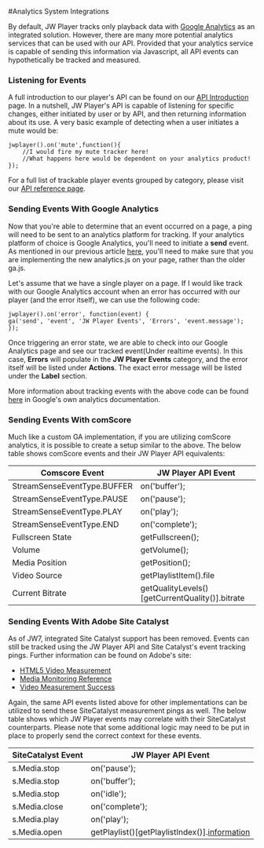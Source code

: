 #Analytics System Integrations

By default, JW Player tracks only playback data with [Google Analytics](http://support.jwplayer.com/customer/portal/articles/1417179-integration-with-google-analytics) as an integrated solution. However, there are many more potential analytics services that can be used with our API. Provided that your analytics service is capable of sending this information via Javascript, all API events can hypothetically be tracked and measured.

### Listening for Events

A full introduction to our player's API can be found on our [API Introduction](https://developer.jwplayer.com/jw-player/docs/developer-guide/api/javascript_api_introduction/) page. In a nutshell, JW Player's API is capable of listening for specific changes, either initiated by user or by API, and then returning information about its use. A very basic example of detecting when a user initiates a mute would be:

```
jwplayer().on('mute',function(){ 
	//I would fire my mute tracker here!
	//What happens here would be dependent on your analytics product!
});
```

​For a full list of trackable player events grouped by category, please visit our [API reference page](https://developer.jwplayer.com/jw-player/docs/developer-guide/api/javascript_api_reference/).

### Sending Events With Google Analytics

Now that you're able to determine that an event occurred on a page, a ping will need to be sent to an analytics platform for tracking. If your analytics platform of choice is Google Analytics, you'll need to initiate a **send** event. As mentioned in our previous article [here](http://support.jwplayer.com/customer/portal/articles/1417179), you'll need to make sure that you are implementing the new analytics.js on your page, rather than the older ga.js.

Let's assume that we have a single player on a page. If I would like track with our Google Analytics account when an error has occurred with our player (and the error itself), we can use the following code:

```
jwplayer().on('error', function(event) {
ga('send', 'event', 'JW Player Events', 'Errors', 'event.message');
});
```

Once triggering an error state, we are able to check into our Google Analytics page and see our tracked event(Under realtime events). In this case, **Errors** will populate in the **JW Player Events** category, and the error itself will be listed under **Actions**. The exact error message will be listed under the **Label** section.  

More information about tracking events with the above code can be found [here](https://developers.google.com/analytics/devguides/collection/analyticsjs/events) in Google's own analytics documentation.

### Sending Events With comScore

Much like a custom GA implementation, if you are utilizing comScore analytics, it is possible to create a setup similar to the above. The below table shows comScore events and their JW Player API equivalents:

|Comscore Event|JW Player API Event|
|--------------|-------------------|
|StreamSenseEventType.BUFFER|on('buffer');|
|StreamSenseEventType.PAUSE|on('pause');|
|StreamSenseEventType.PLAY|on('play');|
|StreamSenseEventType.END|on('complete');|
|Fullscreen State|getFullscreen();|
|Volume|getVolume();|
|Media Position|getPosition();|
|Video Source|getPlaylistItem().file|
|Current Bitrate|getQualityLevels()[getCurrentQuality()].bitrate|

### Sending Events With Adobe Site Catalyst

As of JW7, integrated Site Catalyst support has been removed. Events can still be tracked using the JW Player API and Site Catalyst's event tracking pings. Further information can be found on Adobe's site:

*   [HTML5 Video Measurement](http://blogs.adobe.com/digitalmarketing/analytics/html5-video-measurement/)
*   [Media Monitoring Reference](https://marketing.adobe.com/resources/help/en_US/sc/appmeasurement/video/video_mediamonitor.html)
*   [Video Measurement Success](http://blogs.adobe.com/digitalmarketing/analytics/initializing-video-measurement-success/)

Again, the same API events listed above for other implementations can be utilized to send these SiteCatalyst measurement pings as well. The below table shows which JW Player events may correlate with their SiteCatalyst counterparts. Please note that some additional logic may need to be put in place to properly send the correct context for these events.

|SiteCatalyst Event|JW Player API Event|
|---|---|
|s.Media.stop|on('pause');|
|s.Media.stop|on('buffer');|
|s.Media.stop|on('idle');|
|s.Media.close|on('complete');|
|s.Media.play|on('play');|
|s.Media.open|getPlaylist()[getPlaylistIndex()].[information](https://developer.jwplayer.com/jw-player/docs/developer-guide/api/javascript_api_reference/#playlist)|
